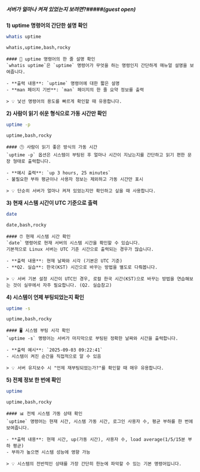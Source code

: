 ##### 서버가 얼마나 켜져 있었는지 보려면?#####(guest open)

**1) uptime 명령어의 간단한 설명 확인**

```bash
whatis uptime
```

```tech
whatis,uptime,bash,rocky
```

```desc
#### 📖 uptime 명령어의 한 줄 설명 확인
`whatis uptime`은 `uptime` 명령어가 무엇을 하는 명령인지 간단하게 매뉴얼 설명을 보여줍니다.

- **출력 내용**: `uptime` 명령어에 대한 짧은 설명
- **man 페이지 기반**: `man` 페이지의 한 줄 요약 정보를 출력

> 💡 낯선 명령어의 용도를 빠르게 확인할 때 유용합니다.
```

**2) 사람이 읽기 쉬운 형식으로 가동 시간만 확인**

```bash
uptime -p
```

```tech
uptime,bash,rocky
```

```desc
#### 🕒 사람이 읽기 좋은 방식의 가동 시간
`uptime -p` 옵션은 시스템이 부팅된 후 얼마나 시간이 지났는지를 간단하고 읽기 편한 문장 형태로 출력합니다.

- **예시 출력**: `up 3 hours, 25 minutes`
- 불필요한 부하 평균이나 사용자 정보는 제외하고 가동 시간만 표시

> 💡 단순히 서버가 얼마나 켜져 있었는지만 확인하고 싶을 때 사용합니다.
```

**3) 현재 시스템 시간이 UTC 기준으로 출력**

```bash
date
```

```tech
date,bash,rocky
```

```desc
#### ⏰ 현재 시스템 시간 확인
`date` 명령어로 현재 서버의 시스템 시간을 확인할 수 있습니다.
기본적으로 Linux 서버는 UTC 기준 시간으로 출력되는 경우가 많습니다.

- **출력 내용**: 현재 날짜와 시각 (기본은 UTC 기준)
- **Q2. 실습**: 한국(KST) 시간으로 바꾸는 방법을 별도로 다뤄봅니다.

> 💡 서버 기본 설정 시간이 UTC인 경우, 로컬 한국 시간(KST)으로 바꾸는 방법을 연습해보는 것이 실무에서 자주 필요합니다. (Q2. 실습참고)
```

**4) 시스템이 언제 부팅되었는지 확인**

```bash
uptime -s
```

```tech
uptime,bash,rocky
```

```desc
#### 🖥️ 시스템 부팅 시각 확인
`uptime -s` 명령어는 서버가 마지막으로 부팅된 정확한 날짜와 시간을 출력합니다.

- **출력 예시**: `2025-09-03 09:22:41`
- 시스템이 켜진 순간을 직접적으로 알 수 있음

> 💡 서버 유지보수 시 "언제 재부팅되었는가?"를 확인할 때 매우 유용합니다.
```

**5) 전체 정보 한 번에 확인**

```bash
uptime
```

```tech
uptime,bash,rocky
```

```desc
#### 📊 전체 시스템 가동 상태 확인
`uptime` 명령어는 현재 시간, 시스템 가동 시간, 로그인 사용자 수, 평균 부하를 한 번에 보여줍니다.

- **출력 내용**: 현재 시간, up(가동 시간), 사용자 수, load average(1/5/15분 부하 평균)
- 부하가 높으면 시스템 성능에 영향 가능

> 💡 시스템의 전반적인 상태를 가장 간단히 한눈에 파악할 수 있는 기본 명령어입니다.
```
